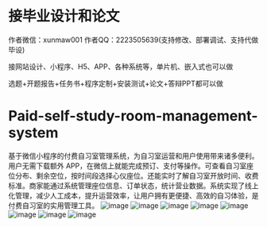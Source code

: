 # 接毕业设计和论文
作者微信：xunmaw001  作者QQ：2223505639(支持修改、部署调试、支持代做毕设)

接网站设计、小程序、H5、APP、各种系统等，单片机、嵌入式也可以做

选题+开题报告+任务书+程序定制+安装测试+论文+答辩PPT都可以做
# Paid-self-study-room-management-system
基于微信小程序的付费自习室管理系统，为自习室运营和用户使用带来诸多便利。用户无需下载额外 APP，在微信上就能完成预订、支付等操作。可查看自习室座位分布、剩余空位，按时间段选择心仪座位。还能实时了解自习室开放时间、收费标准。商家能通过系统管理座位信息、订单状态，统计营业数据。系统实现了线上化管理，减少人工成本，提升运营效率，让用户拥有更便捷、高效的自习体验，是付费自习室的实用管理工具。 
![image](https://github.com/user-attachments/assets/1fa6412d-ebaa-41aa-b3be-fb75bf5c918a)
![image](https://github.com/user-attachments/assets/8abea972-3bf4-4355-b7f0-5f30a5ee9881)
![image](https://github.com/user-attachments/assets/00bbbc78-8abf-43dc-8370-be2de2d2674e)
![image](https://github.com/user-attachments/assets/6046ed83-871a-4df1-bda2-e5fdd2cfcf8d)
![image](https://github.com/user-attachments/assets/215e8f48-44cd-43fb-9723-c63955b7bc75)
![image](https://github.com/user-attachments/assets/a097277c-073d-41cf-b326-85d2f29a6f5a)
![image](https://github.com/user-attachments/assets/87e03021-cbad-458c-9bfc-9fb3f48653c8)
![image](https://github.com/user-attachments/assets/a5b5f346-1b3a-4939-b16c-3d33d2f687b5)
